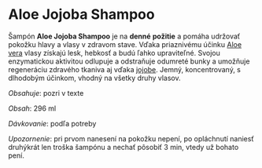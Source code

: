 Aloe Jojoba Shampoo
===================

Šampón **Aloe Jojoba Shampoo** je na **denné** **požitie** a pomáha udržovať
pokožku hlavy a vlasy v zdravom stave. Vďaka priaznivému účinku [Aloe
vera](/aloe-vera-bozsky-liek) vlasy získajú lesk, hebkosť a budú ľahko
upraviteľné. Svojou enzymatickou aktivitou odlupuje a odstraňuje odumreté bunky
a umožňuje regeneráciu zdravého tkaniva aj vďaka
[jojobe](/sip/p/jojoba/). Jemný, koncentrovaný, s dlhodobým
účinkom, vhodný na všetky druhy vlasov.

*Obsahuje*: pozri v texte

*Obsah*: 296 ml

*Dávkovanie*: podľa potreby

*Upozornenie*: pri prvom nanesení na pokožku nepení, po opláchnutí naniesť
druhýkrát len troška šampónu a nechať pôsobiť 3 min, vtedy už bohato pení.

